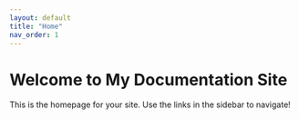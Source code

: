 ```yaml
---
layout: default
title: "Home"
nav_order: 1
---
```


# Welcome to My Documentation Site

This is the homepage for your site. Use the links in the sidebar to navigate!
